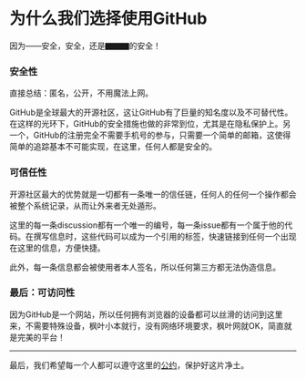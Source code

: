 # 为什么我们选择使用GitHub

因为——安全，安全，还是▇▇▇的安全！

### 安全性

直接总结：匿名，公开，不用魔法上网。

GitHub是全球最大的开源社区，这让GitHub有了巨量的知名度以及不可替代性。在这样的光环下，GitHub的安全措施也做的非常到位，尤其是在隐私保护上。另一个，GitHub的注册完全不需要手机号的参与，只需要一个简单的邮箱，这使得简单的追踪基本不可能实现，在这里，任何人都是安全的。

### 可信任性

开源社区最大的优势就是一切都有一条唯一的信任链，任何人的任何一个操作都会被整个系统记录，从而让外来者无处遁形。

这里的每一条discussion都有一个唯一的编号，每一条issue都有一个属于他的代码。在撰写信息时，这些代码可以成为一个引用的标签，快速链接到任何一个出现在这里的信息，方便快捷。

此外，每一条信息都会被使用者本人签名，所以任何第三方都无法伪造信息。

### 最后：可访问性

因为GitHub是一个网站，所以任何拥有浏览器的设备都可以丝滑的访问到这里来，不需要特殊设备，枫叶小本就行，没有网络环境要求，枫叶网就OK，简直就是完美的平台！

---

最后，我们希望每一个人都可以遵守这里的[公约](https://github.com/CQML-Multiuse-Wall/.github/blob/main/rule.md)，保护好这片净土。
